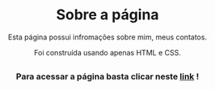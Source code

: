 <div align="center">
  <h1>Sobre a página</h1>
</div>
<div align="center">
  <p>Esta página possui infromações sobre mim, meus contatos.</p>
  <p>Foi construída usando apenas HTML e CSS.</p>
</div>

##

<div align="center">
  <h3>Para acessar a página basta clicar neste <a href="https://github.com/NattanSilva">link</a> !</h3>
</div>
